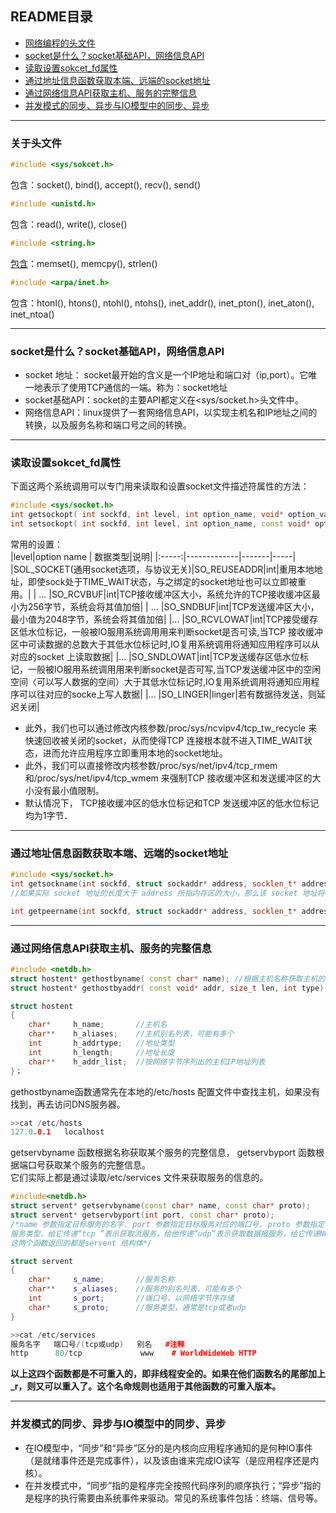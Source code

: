 ## README目录
* [网络编程的头文件](#关于头文件)
* [socket是什么？socket基础API，网络信息API](#socket地址)
* [读取设置sokcet_fd属性](#读取设置sokcet_fd属性)
* [通过地址信息函数获取本端、远端的socket地址](#通过地址信息函数获取本端、远端的socket地址)
* [通过网络信息API获取主机、服务的完整信息](#通过网络信息API获取主机、服务的完整信息)
* [并发模式的同步、异步与IO模型中的同步、异步](#并发模式的同步、异步与IO模型中的同步、异步)
---
### 关于头文件
```cpp
#include <sys/sokcet.h>
```
包含：socket(), bind(), accept(), recv(), send()  

```cpp
#include <unistd.h>
```
包含：read(), write(), close()

```cpp
#include <string.h>
```
[包含](https://www.runoob.com/cprogramming/c-standard-library-string-h.html)：memset(), memcpy(), strlen()

```cpp
#include <arpa/inet.h>
```
包含：htonl(), htons(), ntohl(), ntohs(), inet_addr(), inet_pton(), inet_aton(), inet_ntoa()

---
### socket是什么？socket基础API，网络信息API
<span id="socket地址"></span>
* socket 地址： socket最开始的含义是一个IP地址和端口对（ip,port）。它唯一地表示了使用TCP通信的一端。称为：socket地址  
* socket基础API：socket的主要API都定义在<sys/socket.h>头文件中。
* 网络信息API：linux提供了一套网络信息API，以实现主机名和IP地址之间的转换，以及服务名称和端口号之间的转换。

---
### 读取设置sokcet_fd属性
<span id="读取设置sokcet_fd属性"></span>
下面这两个系统调用可以专门用来读取和设置socket文件描述符属性的方法：
```cpp
#include <sys/socket.h>
int getsockopt( int sockfd, int level, int option_name, void* option_value, socklen_t * restrict option_len);
int setsockopt( int sockfd, int level, int option_name, const void* option_value, socklen_t option_len);
```
常用的设置：  
|level|option name | 数据类型|说明|
|:-----:|-------------|-------|-----|
|SOL_SOCKET(通用socket选项，与协议无关)|SO_REUSEADDR|int|重用本地地址，即使sock处于TIME_WAIT状态，与之绑定的socket地址也可以立即被重用。|
|           ...                       |SO_RCVBUF|int|TCP接收缓冲区大小，系统允许的TCP接收缓冲区最小为256字节，系统会将其值加倍|
|           ...                       |SO_SNDBUF|int|TCP发送缓冲区大小，最小值为2048字节，系统会将其值加倍|
|...                                  |SO_RCVLOWAT|int|TCP接受缓存区低水位标记，一般被IO服用系统调用用来判断socket是否可读,当TCP 接收缓冲区中可读数据的总数大于其低水位标记时,IO复用系统调用将通知应用程序可以从对应的socket 上读取数据|
|...                                  |SO_SNDLOWAT|int|TCP发送缓存区低水位标记，一般被IO服用系统调用用来判断socket是否可写,当TCP发送缓冲区中的空闲空间〈可以写人数据的空间）大于其低水位标记时,IO复用系统调用将通知应用程序可以往对应的socke上写人数据|
|...                                  |SO_LINGER|linger|若有数据待发送，则延迟关闭|

 * 此外，我们也可以通过修改内核参数/proc/sys/ncνipv4/tcp_tw_recycle 来快速回收被关闭的socket，从而使得TCP 连接根本就不进入TIME_WAIT状态，进而允许应用程序立即重用本地的socket地址。
 * 此外，我们可以直接修改内核参数/proc/sys/net/ipv4/tcp_rmem 和/proc/sys/net/ipv4/tcp_wmem 来强制TCP 接收缓冲区和发送缓冲区的大小没有最小值限制。  
 * 默认情况下， TCP接收缓冲区的低水位标记和TCP 发送缓冲区的低水位标记均为1字节．

---
### 通过地址信息函数获取本端、远端的socket地址
<span id="通过地址信息函数获取本端、远端的socket地址"></span>
```cpp
#include <sys/socket.h>
int getsockname(int sockfd, struct sockaddr* address, socklen_t* address_len)-->(0,-1);//getsocknamc 获取 sockfd 对应的自己本端 socket 地址，并将其存储于address 参数指定的内存中，该socket地址的长度则存储在address_len参数指向的变量中。  
//如果实际 socket 地址的长度大于 address 所指内存区的大小，那么该 socket 地址将被截断。

int getpeername(int sockfd, struct sockaddr* address, socklen_t* address_len)-->(0,-1);//getpeemame 获取sockfd对应的远端socket地址
```


---
### 通过网络信息API获取主机、服务的完整信息
<span id="通过网络信息API获取主机、服务的完整信息"></span>
```cpp
#include <netdb.h>
struct hostent* gethostbyname( const char* name); //根据主机名称获取主机的完整信息
struct hostent* gethostbyaddr( const void* addr, size_t len, int type);//根据IP地扯获取主机的完整信息

struct hostent
{
    char*     h_name;       //主机名
    char**    h_aliases;    //主机别名列表，可能有多个
    int       h_addrtype;   //地址类型
    int       h_length;     //地址长度
    char**    h_addr_list;  //按网络字节序列出的主机IP地址列表
}；
```
gethostbyname函数通常先在本地的/etc/hosts 配置文件中查找主机，如果没有找到，再去访问DNS服务器。
```CPP
>>cat /etc/hosts
127.0.0.1	localhost
```
getservbyname 函数根据名称获取某个服务的完整信息， getservbyport 函数根据端口号获取某个服务的完整信息。  
它们实际上都是通过读取/etc/services 文件来获取服务的信息的。
```cpp
#include<netdb.h>
struct servent* getservbyname(const char* name, const char* proto);
struct servent* getservbyport(int port, const char* proto);
/*name 参数指定目标服务的名字. port 参数指定目标服务对应的端口号. proto 参数指定
服务类型，给它传递“tcp ”表示获取流服务，给他传递“udp”表示获取数据报服务，给它传递NULL 则表示获取所有类型的服务。
这两个函数返回的都是servent 结构体*/

struct servent
{
    char*     s_name;       //服务名称
    char**    s_aliases;    //服务的别名列表，可能有多个
    int       s_port;       //端口号，以网络字节序存储
    char*     s_proto;      //服务类型，通常是tcp或者udp
}

>>cat /etc/services
服务名字   端口号/(tcp或udp)   别名   #注释
http	  80/tcp		     www	# WorldWideWeb HTTP

```

**以上这四个函数都是不可重入的，即非线程安全的。如果在他们函数名的尾部加上_r，则又可以重入了。这个名命规则也适用于其他函数的可重入版本。**

---
### 并发模式的同步、异步与IO模型中的同步、异步
<span id="并发模式的同步、异步与IO模型中的同步、异步"></span>
* 在IO模型中，“同步”和“异步”区分的是内核向应用程序通知的是何种IO事件（是就绪事件还是完成事件），以及该由谁来完成IO读写（是应用程序还是内核）。  
* 在并发模式中，“同步”指的是程序完全按照代码序列的顺序执行；“异步”指的是程序的执行需要由系统事件来驱动。常见的系统事件包括：终端、信号等。

